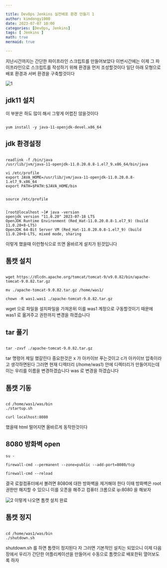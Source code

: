 ```yaml
---

title: DevOps Jenkins 실전배포 환경 만들기 1
author: kimdongy1000
date: 2023-07-07 10:00
categories: [DevOps, Jenkins]
tags: [ Jenkins ]
math: true
mermaid: true

---
```


지난시간까지는 간단한 파이프라인 스크립트를 만들어보았다 이번시간에는 이제 그 파이프라인으로 스크립트를 작성하기 위해 환경을 먼저 조성할것이다 일단 아래 모형으로 배포 환경과 서버 환경을 구축할것이다 

![1](https://github.com/time-kimdongy1000/ImageStore/assets/58513678/dc782436-64be-4462-9d5f-739fc651cb3d)

## jdk11 설치 

이 부분은 하도 많이 해서 그렇게 어렵진 않을것이다 

```

yum install -y java-11-openjdk-devel.x86_64

```

## jdk 환경설정 

```

readlink -f /bin/java
/usr/lib/jvm/java-11-openjdk-11.0.20.0.8-1.el7_9.x86_64/bin/java

vi /etc/profile
export JAVA_HOME=/usr/lib/jvm/java-11-openjdk-11.0.20.0.8-1.el7_9.x86_64
export PATH=$PATH:$JAVA_HOME/bin


source /etc/profile

```

```

[root@localhost ~]# java -version
openjdk version "11.0.20" 2023-07-18 LTS
OpenJDK Runtime Environment (Red_Hat-11.0.20.0.8-1.el7_9) (build 11.0.20+8-LTS)
OpenJDK 64-Bit Server VM (Red_Hat-11.0.20.0.8-1.el7_9) (build 11.0.20+8-LTS, mixed mode, sharing

```

이렇게 했을때 이런형식으로 뜨면 올바르게 설치가 된것입니다 

## 톰캣 설치

```

wget https://dlcdn.apache.org/tomcat/tomcat-9/v9.0.82/bin/apache-tomcat-9.0.82.tar.gz

mv ./apache-tomcat-9.0.82.tar.gz /home/was1/

chown -R was1.was1 ./apache-tomcat-9.0.82.tar.gz

```

wget 으로 파일을 설치파일을 가져온뒤 이를 was1 계정으로 구동할것이기 때문에 was1 로 옮겨주고 권한까지 변경을 하겠습니다 


## tar 풀기
```

tar -zxvf ./apache-tomcat-9.0.82.tar.gz

```

tar 명령어 제일 했갈린다 중요한것은 x 가 아카이브 푸는것이고 c가 아카이브 압축이라고 생각하면된다 그러면 현재 디렉터리 (/home/was1) 안에 디렉터리가 만들어지는데 이는 우리를 이름을 변경하겠습니다 was 로 변경을 하겠습니다 

## 톰캣 기동

```

cd /home/was1/was/bin
./startup.sh

curl localhost:8080

```

했을때 html 떨어지면 올바르게 동작한것이다 

## 8080 방화벽 open


```
su - 

firewall-cmd --permanent --zone=public --add-port=8080/tcp

firewall-cmd --reload

```

결국 로컬컴퓨터에서 볼려면 8080에 대한 방화벽을 제거해야 한다 이때 방화벽은 root 권한만 해지할 수 있으니 이를 오픈을 해주고 컴퓨터 크롬으로 ip:8080 을 해보자

![2](https://github.com/time-kimdongy1000/ImageStore/assets/58513678/93cb055b-b91f-49f6-a668-1a8fdbf0ada0)
이렇게 나오면 톰캣 설치 완료

## 톰캣 정지 

```

cd /home/was1/was/bin
./shutdown.sh

```

shutdown.sh 를 하면 톰캣이 정지된다 자 그러면 기본적인 설치는 되었으니 이제 다음장에서 우리가 간단한 어플리케이션을 만들어서 수동으로 톰캣으로 배포한뒤 
열어보도록 하자